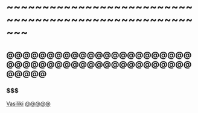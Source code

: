 # ~~~~~~~~~~~~~~~~~~~~~~~~~~~~~~~~~~~~~~~~~~~~~~~~~~~~~~~
## @@@@@@@@@@@@@@@@@@@@@@@@@@@@@@@@@@@@@@@@@@@@@@@@@@@
### $$$$$$$$$$$$$$$$$$$$$$$$$$$$$$$$$$$$$$$$$$$$$$$$$$$$$$$
[Vasiliki](https://github.com/DrG2020/TEST/blob/main/drg.jpg)
[@@@@@](https://github.com/DrG2020/sdfasdfsadfa#-2)
